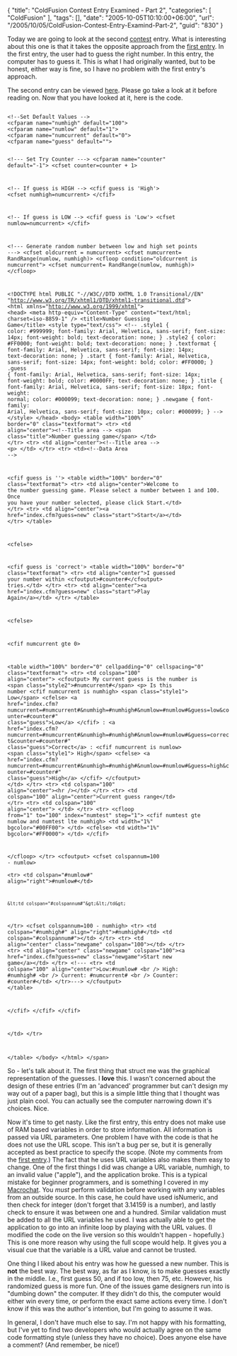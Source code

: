 {
	"title": "ColdFusion Contest Entry Examined - Part 2",
	"categories": [
		"ColdFusion"
	],
	"tags": [],
	"date": "2005-10-05T10:10:00+06:00",
	"url": "/2005/10/05/ColdFusion-Contest-Entry-Examind-Part-2",
	"guid": "830"
}

Today we are going to look at the second <a href="http://ray.camdenfamily.com/index.cfm/2005/9/20/Contest-Shall-We-Play-a-Game">contest</a> entry. What is interesting about this one is that it takes the opposite approach from the <a href="http://ray.camdenfamily.com/index.cfm/2005/10/4/ColdFusion-Contest-Entry-Examined">first entry</a>. In the first entry, the user had to guess the right number. In this entry, the computer has to guess it. This is what I had originally wanted, but to be honest, either way is fine, so I have no problem with the first entry's approach.
<!--more-->
The second entry can be viewed <a href="http://ray.camdenfamily.com/demos/contest1/entry2/index.cfm">here</a>. Please go take a look at it before reading on. Now that you have looked at it, here is the code.

<code>
&lt;!--Set Default Values --&gt;
&lt;cfparam name="numhigh" default="100"&gt;
&lt;cfparam name="numlow" default="1"&gt;
&lt;cfparam name="numcurrent" default="0"&gt;
&lt;cfparam name="guess" default=""&gt;

&lt;!--- Set Try Counter ---&gt;
&lt;cfparam name="counter" default="-1"&gt;
&lt;cfset counter=counter + 1&gt;

&lt;!-- If guess is HIGH --&gt;
&lt;cfif guess is 'High'&gt;
&lt;cfset numhigh=numcurrent&gt;
&lt;/cfif&gt;

&lt;!-- If guess is LOW --&gt;
&lt;cfif guess is 'Low'&gt;
&lt;cfset numlow=numcurrent&gt;
&lt;/cfif&gt;

&lt;!--- Generate random number between low and high set points ---&gt;
&lt;cfset oldcurrent = numcurrent&gt;
&lt;cfset numcurrent= RandRange(numlow, numhigh)&gt;
&lt;cfloop condition="oldcurrent is numcurrent"&gt;
&lt;cfset numcurrent= RandRange(numlow, numhigh)&gt;
&lt;/cfloop&gt;



&lt;!DOCTYPE html PUBLIC "-//W3C//DTD XHTML 1.0 Transitional//EN" "http://www.w3.org/TR/xhtml1/DTD/xhtml1-transitional.dtd"&gt;
&lt;html xmlns="http://www.w3.org/1999/xhtml"&gt;
&lt;head&gt;
&lt;meta http-equiv="Content-Type" content="text/html; charset=iso-8859-1" /&gt;
&lt;title&gt;Number Guessing Game&lt;/title&gt;
&lt;style type="text/css"&gt;
&lt;!--
.style1 {
	color: #999999;
	font-family: Arial, Helvetica, sans-serif;
	font-size: 14px;
	font-weight: bold;
	text-decoration: none;
}
.style2 {
	color: #FF0000;
	font-weight: bold;
	text-decoration: none;
}
.textformat {
	font-family: Arial, Helvetica, sans-serif;
	font-size: 14px;
	text-decoration: none;
}
.start {
	font-family: Arial, Helvetica, sans-serif;
	font-size: 14px;
	font-weight: bold;
	color: #FF0000;
}
.guess {
	font-family: Arial, Helvetica, sans-serif;
	font-size: 14px;
	font-weight: bold;
	color: #0000FF;
	text-decoration: none;
}
.title {
	font-family: Arial, Helvetica, sans-serif;
	font-size: 18px;
	font-weight: normal;
	color: #000099;
	text-decoration: none;
}
.newgame {
	font-family: Arial, Helvetica, sans-serif;
	font-size: 10px;
	color: #000099;
}
--&gt;
&lt;/style&gt;
&lt;/head&gt;
&lt;body&gt;
&lt;table width="100%" border="0" class="textformat"&gt;
  &lt;tr&gt;
    &lt;td align="center"&gt;&lt;!--Title area --&gt;
	 &lt;span class="title"&gt;Number guessing game&lt;/span&gt;
	&lt;/td&gt;
  &lt;/tr&gt;
  &lt;tr&gt;
    &lt;td align="center"&gt;&lt;!--Title area --&gt;
	 &lt;p&gt;
	&lt;/td&gt;
  &lt;/tr&gt;
  &lt;tr&gt;
    &lt;td&gt;&lt;!--Data Area --&gt;


&lt;cfif guess is ''&gt;
&lt;table width="100%" border="0" class="textformat"&gt;
  &lt;tr&gt;
    &lt;td align="center"&gt;Welcome to the number guessing game. Please select a number between 1 and 100. Once you have your number selected, please click Start.&lt;/td&gt;
  &lt;/tr&gt;
  &lt;tr&gt;
    &lt;td align="center"&gt;&lt;a href="index.cfm?guess=new" class="start"&gt;Start&lt;/a&gt;&lt;/td&gt;
  &lt;/tr&gt;
&lt;/table&gt;



&lt;cfelse&gt;


&lt;cfif guess is 'correct'&gt;
&lt;table width="100%" border="0" class="textformat"&gt;
  &lt;tr&gt;
    &lt;td align="center"&gt;I guessed your number within &lt;cfoutput&gt;#counter#&lt;/cfoutput&gt; tries.&lt;/td&gt;
  &lt;/tr&gt;
  &lt;tr&gt;
    &lt;td align="center"&gt;&lt;a href="index.cfm?guess=new" class="start"&gt;Play Again&lt;/a&gt;&lt;/td&gt;
  &lt;/tr&gt;
&lt;/table&gt;



&lt;cfelse&gt;


&lt;cfif numcurrent gte 0&gt;


&lt;table width="100%" border="0" cellpadding="0" cellspacing="0" class="textformat"&gt;
  &lt;tr&gt;
    &lt;td colspan="100" align="center"&gt;
		&lt;cfoutput&gt;
			My current guess is the number is &lt;span class="style2"&gt;#numcurrent#&lt;/span&gt;
			&lt;p&gt; Is this number
			&lt;cfif numcurrent is numhigh&gt;
                &lt;span class="style1"&gt; Low&lt;/span&gt;
			&lt;cfelse&gt;
			&lt;a href="index.cfm?numcurrent=#numcurrent#&numhigh=#numhigh#&numlow=#numlow#&guess=low&counter=#counter#" class="guess"&gt;Low&lt;/a&gt; 
			&lt;/cfif&gt;
			: 
			&lt;a href="index.cfm?numcurrent=#numcurrent#&numhigh=#numhigh#&numlow=#numlow#&guess=correct&counter=#counter#" class="guess"&gt;Correct&lt;/a&gt;
			 : 
			 &lt;cfif numcurrent is numlow&gt;
               &lt;span class="style1"&gt; High&lt;/span&gt;
			 &lt;cfelse&gt;
			 &lt;a href="index.cfm?numcurrent=#numcurrent#&numhigh=#numhigh#&numlow=#numlow#&guess=high&counter=#counter#" class="guess"&gt;High&lt;/a&gt;
			 &lt;/cfif&gt;
		&lt;/cfoutput&gt;
	&lt;/td&gt;
  &lt;/tr&gt;
  &lt;tr&gt;
    &lt;td colspan="100" align="center"&gt;&lt;hr /&gt;&lt;/td&gt;
  &lt;/tr&gt;
  &lt;tr&gt;
    &lt;td colspan="100" align="center"&gt;Current guess range&lt;/td&gt;
  &lt;/tr&gt;
  &lt;tr&gt;
    &lt;td colspan="100" align="center"&gt;&nbsp;&lt;/td&gt;
  &lt;/tr&gt;
  &lt;tr&gt;
  &lt;cfloop from="1" to="100" index="numtest" step="1"&gt;
  	&lt;cfif numtest gte numlow and numtest lte numhigh&gt;
		&lt;td width="1%" bgcolor="#00FF00"&gt;&nbsp;&lt;/td&gt;
  	&lt;cfelse&gt;
		&lt;td width="1%" bgcolor="#FF0000"&gt;&nbsp;&lt;/td&gt;
  	&lt;/cfif&gt;
    
  &lt;/cfloop&gt;
  &lt;/tr&gt;
  &lt;cfoutput&gt;
  &lt;cfset colspannum=100 - numlow&gt;  
  &lt;tr&gt;
  	&lt;td colspan="#numlow#" align="right"&gt;#numlow#&lt;/td&gt;

  	&lt;td colspan="#colspannum#"&gt;&lt;/td&gt;
  &lt;/tr&gt;
	&lt;cfset colspannum=100 - numhigh&gt; 
  &lt;tr&gt;
  	&lt;td colspan="#numhigh#" align="right"&gt;#numhigh#&lt;/td&gt;
  	&lt;td colspan="#colspannum#"&gt;&lt;/td&gt;
  &lt;/tr&gt;
  &lt;tr&gt;
    &lt;td align="center" class="newgame" colspan="100"&gt;&lt;/td&gt;
  &lt;/tr&gt;
  &lt;tr&gt;
    &lt;td align="center" class="newgame" colspan="100"&gt;&lt;a href="index.cfm?guess=new" class="newgame"&gt;Start new game&lt;/a&gt;&lt;/td&gt;
  &lt;/tr&gt;
&lt;!---  &lt;tr&gt;
    &lt;td colspan="100" align="center"&gt;Low:#numlow# &lt;br /&gt; High: #numhigh# &lt;br /&gt; Current: #numcurrent# &lt;br /&gt; Counter: #counter#&lt;/td&gt;
  &lt;/tr&gt;---&gt;
  &lt;/cfoutput&gt;
&lt;/table&gt;

&lt;/cfif&gt;
&lt;/cfif&gt;
&lt;/cfif&gt;



&lt;/td&gt;
  &lt;/tr&gt;

&lt;/table&gt;
&lt;/body&gt;
&lt;/html&gt;
              &lt;/span&gt;
</code>

So - let's talk about it. The first thing that struct me was the graphical representation of the guesses. I <b>love</b> this. I wasn't concerned about the design of these entries (I'm an 'advanced' programmer but can't design my way out of a paper bag), but this is a simple little thing that I thought was just plain cool. You can actually see the computer narrowing down it's choices. Nice.

Now it's time to get nasty. Like the first entry, this entry does not make use of RAM based variables in order to store information. All information is passed via URL parameters. One problem I have with the code is that he does not use the URL scope. This isn't a bug per se, but it is generally accepted as best practice to specify the scope. (Note my comments from the <a href="http://ray.camdenfamily.com/index.cfm/2005/10/4/ColdFusion-Contest-Entry-Examined">first entry</a>.) The fact that he uses URL variables also makes them easy to change. One of the first things I did was change a URL variable, numhigh, to an invalid value ("apple"), and the application broke. This is a typical mistake for beginner programmers, and is something I covered in my <a href="http://ray.camdenfamily.com/index.cfm/2005/9/14/Macrochat-Recording-and-Downloads">Macrochat</a>. You <i>must</i> perform validation before working with any variables from an outside source. In this case, he could have used isNumeric, and then check for integer (don't forget that 3.14159 is a number), and lastly check to ensure it was between one and a hundred. Similar validation must be added to all the URL variables he used. I was actually able to get the application to go into an infinite loop by playing with the URL values. (I modified the code on the live version so this wouldn't happen - hopefully.) This is one more reason why using the full scope would help. It gives you a visual cue that the variable is a URL value and cannot be trusted.

One thing I liked about his entry was how he guessed a new number. This is <b>not</b> the best way. The best way, as far as I know, is to make guesses exactly in the middle. I.e., first guess 50, and if too low, then 75, etc. However, his randomized guess is more fun. One of the issues game designers run into is "dumbing down" the computer. If they didn't do this, the computer would either win every time, or perform the exact same actions every time. I don't know if this was the author's intention, but I'm going to assume it was. 

In general, I don't have much else to say. I'm not happy with his formatting, but I've yet to find two developers who would actually agree on the same code formatting style (unless they have no choice). Does anyone else have a comment? (And remember, be nice!)